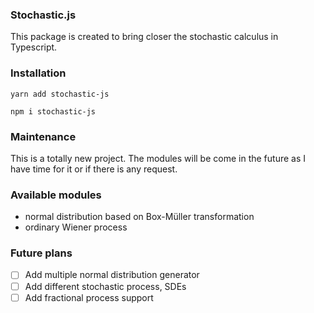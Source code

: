 ### **Stochastic.js**

This package is created to bring closer the stochastic calculus in Typescript.

### **Installation**

```
yarn add stochastic-js
```

```
npm i stochastic-js
```

### **Maintenance**

This is a totally new project. The modules will be come in the future as I have time for it or if there is any request.

### **Available modules**

- normal distribution based on Box-Müller transformation
- ordinary Wiener process

### **Future plans**

- [ ] Add multiple normal distribution generator
- [ ] Add different stochastic process, SDEs
- [ ] Add fractional process support
